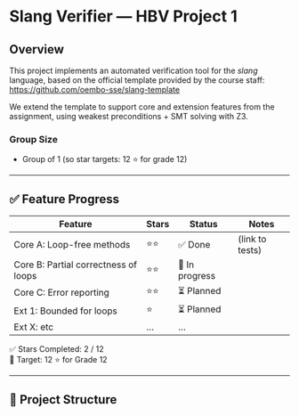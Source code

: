 # Slang Verifier — HBV Project 1

## Overview
This project implements an automated verification tool for the *slang* language, based on the official template provided by the course staff:
https://github.com/oembo-sse/slang-template

We extend the template to support core and extension features from the assignment, using weakest preconditions + SMT solving with Z3.

### Group Size
- Group of 1 (so star targets: 12 ⭐ for grade 12)

---

## ✅ Feature Progress

| Feature | Stars | Status | Notes |
|--------|------|--------|------|
| Core A: Loop-free methods | ⭐⭐ | ✅ Done | (link to tests) |
| Core B: Partial correctness of loops | ⭐⭐ | 🔄 In progress |
| Core C: Error reporting | ⭐⭐ | ⏳ Planned |
| Ext 1: Bounded for loops | ⭐ | ⏳ Planned |
| Ext X: etc | … | … |

✅ Stars Completed: 2 / 12  
🎯 Target: 12 ⭐ for Grade 12

---

## 📂 Project Structure

